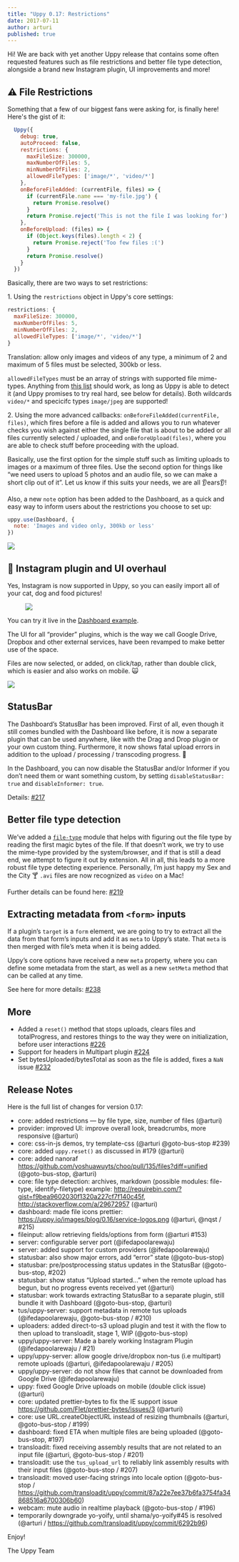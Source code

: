 ```yaml
---
title: "Uppy 0.17: Restrictions"
date: 2017-07-11
author: arturi
published: true
---
```


Hi! We are back with yet another Uppy release that contains some often requested features such as file restrictions and better file type detection, alongside a brand new Instagram plugin, UI improvements and more!

<!-- more -->

## ⚠️ File Restrictions 

Something that a few of our biggest fans were asking for, is finally here! Here's the gist of it:

```js
  Uppy({
    debug: true,
    autoProceed: false,
    restrictions: {
      maxFileSize: 300000,
      maxNumberOfFiles: 5,
      minNumberOfFiles: 2,
      allowedFileTypes: ['image/*', 'video/*']
    },
    onBeforeFileAdded: (currentFile, files) => {
      if (currentFile.name === 'my-file.jpg') {
        return Promise.resolve()
      }
      return Promise.reject('This is not the file I was looking for')
    },
    onBeforeUpload: (files) => {
      if (Object.keys(files).length < 2) {
        return Promise.reject('Too few files :(')
      }
      return Promise.resolve()
    }
  })
```

Basically, there are two ways to set restrictions:

1\. Using the `restrictions` object in Uppy's core settings:

```js
restrictions: {
  maxFileSize: 300000,
  maxNumberOfFiles: 5,
  minNumberOfFiles: 2,
  allowedFileTypes: ['image/*', 'video/*']
}
```

Translation: allow only images and videos of any type, a minimum of 2 and maximum of 5 files must be selected, 300kb or less.

`allowedFileTypes` must be an array of strings with supported file mime-types. Anything from [this list](https://www.iana.org/assignments/media-types/media-types.xhtml) should work, as long as Uppy is able to detect it (and Uppy promises to try real hard, see below for details). Both wildcards `video/*` and specicifc types `image/jpeg` are supported!

2\. Using the more advanced callbacks: `onBeforeFileAdded(currentFile, files)`, which fires before a file is added and allows you to run whatever checks you wish against either the single file that is about to be added or all files currently selected / uploaded, and `onBeforeUpload(files)`, where you are able to check stuff before proceeding with the upload.

Basically, use the first option for the simple stuff such as limiting uploads to images or a maximum of three files. Use the second option for things like “we need users to upload 5 photos and an audio file, so we can make a short clip out of it”. Let us know if this suits your needs, we are all 👂ears👂!

Also, a new `note` option has been added to the Dashboard, as a quick and easy way to inform users about the restrictions you choose to set up:

```js
uppy.use(Dashboard, {
  note: 'Images and video only, 300kb or less'
})
```

<img class="border" src="/images/blog/0.17/restrictions-note.jpg">

## 📸 Instagram plugin and UI overhaul

Yes, Instagram is now supported in Uppy, so you can easily import all of your cat, dog and food pictures!

<figure class="wide">
  <img class="border" src="/images/blog/0.17/instagram-ui.jpg">
</figure>

You can try it live in the [Dashboard example](https://uppy.io/examples/dashboard/).

The UI for all “provider” plugins, which is the way we call Google Drive, Dropbox and other external services, have been revamped to make better use of the space.

Files are now selected, or added, on click/tap, rather than double click, which is easier and also works on mobile. 🙀

<img class="border" src="/images/blog/0.17/provider-search.jpg">

## StatusBar

The Dashboard’s StatusBar has been improved. First of all, even though it still comes bundled with the Dashboard like before, it is now a separate plugin that can be used anywhere, like with the Drag and Drop plugin or your own custom thing. Furthermore, it now shows fatal upload errors in addition to the upload / processing / transcoding progress. 💪

In the Dashboard, you can now disable the StatusBar and/or Informer if you don’t need them or want something custom, by setting `disableStatusBar: true` and `disableInformer: true`.

Details: [#217](https://github.com/transloadit/uppy/pull/217)

## Better file type detection

We’ve added a [`file-type`](https://github.com/sindresorhus/file-type) module that helps with figuring out the file type by reading the first magic bytes of the file. If that doesn’t work, we try to use the mime-type provided by the system/browser, and if that is still a dead end, we attempt to figure it out by extension. All in all, this leads to a more robust file type detecting experience. Personally, I’m just happy my Sex and the City 🍸 `.avi` files are now recognized as `video` on a Mac! 

Further details can be found here: [#219](https://github.com/transloadit/uppy/pull/219)

## Extracting metadata from `<form>` inputs

If a plugin’s `target` is a `form` element, we are going to try to extract all the data from that form’s inputs and add it as `meta` to Uppy’s state. That `meta` is then merged with file’s meta when it is being added.

Uppy’s core options have received a new `meta` property, where you can define some metadata from the start, as well as a new `setMeta` method that can be called at any time.

See here for more details: [#238](https://github.com/transloadit/uppy/pull/238) 

## More

- Added a `reset()` method that stops uploads, clears files and totalProgress, and restores things to the way they were on initialization, before user interactions [#226](https://github.com/transloadit/uppy/pull/226)
- Support for headers in Multipart plugin [#224](https://github.com/transloadit/uppy/pull/224)
- Set bytesUploaded/bytesTotal as soon as the file is added, fixes a `NaN` issue [#232](https://github.com/transloadit/uppy/pull/232)

## Release Notes

Here is the full list of changes for version 0.17:

- core: added restrictions — by file type, size, number of files (@arturi)
- provider: improved UI: improve overall look, breadcrumbs, more responsive (@arturi)
- core: css-in-js demos, try template-css (@arturi @goto-bus-stop #239)
- core: added `uppy.reset()` as discussed in #179 (@arturi)
- core: added nanoraf https://github.com/yoshuawuyts/choo/pull/135/files?diff=unified (@goto-bus-stop, @arturi)
- core: file type detection: archives, markdown (possible modules: file-type, identify-filetype) example: http://requirebin.com/?gist=f9bea9602030f1320a227cf7f140c45f, http://stackoverflow.com/a/29672957 (@arturi)
- dashboard: made file icons prettier: https://uppy.io/images/blog/0.16/service-logos.png (@arturi, @nqst / #215)
- fileinput: allow retrieving fields/options from form (@arturi #153)
- server: configurable server port (@ifedapoolarewaju)
- server: added support for custom providers (@ifedapoolarewaju)
- statusbar: also show major errors, add “error” state (@goto-bus-stop)
- statusbar: pre/postprocessing status updates in the StatusBar (@goto-bus-stop, #202)
- statusbar: show status “Upload started...” when the remote upload has begun, but no progress events received yet (@arturi)
- statusbar: work towards extracting StatusBar to a separate plugin, still bundle it with Dashboard (@goto-bus-stop, @arturi)
- tus/uppy-server: support metadata in remote tus uploads (@ifedapoolarewaju, @goto-bus-stop / #210)
- uploaders: added direct-to-s3 upload plugin and test it with the flow to then upload to transloadit, stage 1, WIP (@goto-bus-stop)
- uppy/uppy-server: Made a barely working Instagram Plugin (@ifedapoolarewaju / #21)
- uppy/uppy-server: allow google drive/dropbox non-tus (i.e multipart) remote uploads (@arturi, @ifedapoolarewaju / #205)
- uppy/uppy-server: do not show files that cannot be downloaded from Google Drive (@ifedapoolarewaju)
- uppy: fixed Google Drive uploads on mobile (double click issue) (@arturi)
- core: updated prettier-bytes to fix the IE support issue https://github.com/Flet/prettier-bytes/issues/3 (@arturi)
- core: use URL.createObjectURL instead of resizing thumbnails (@arturi, @goto-bus-stop / #199)
- dashboard: fixed ETA when multiple files are being uploaded (@goto-bus-stop, #197)
- transloadit: fixed receiving assembly results that are not related to an input file (@arturi, @goto-bus-stop / #201)
- transloadit: use the `tus_upload_url` to reliably link assembly results with their input files (@goto-bus-stop / #207)
- transloadit: moved user-facing strings into locale option (@goto-bus-stop / https://github.com/transloadit/uppy/commit/87a22e7ee37b6fa3754fa34868516a6700306b60)
- webcam: mute audio in realtime playback (@goto-bus-stop / #196)
- temporarily downgrade yo-yoify, until shama/yo-yoify#45 is resolved (@arturi / https://github.com/transloadit/uppy/commit/6292b96)

Enjoy!

The Uppy Team
